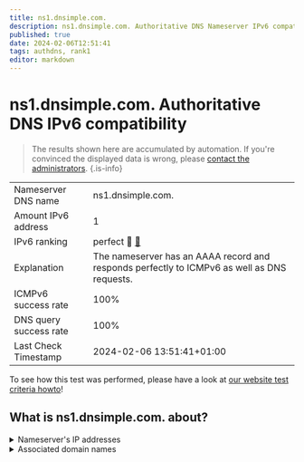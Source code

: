 ```yaml
---
title: ns1.dnsimple.com.
description: ns1.dnsimple.com. Authoritative DNS Nameserver IPv6 compatibility
published: true
date: 2024-02-06T12:51:41
tags: authdns, rank1
editor: markdown
---
```


# ns1.dnsimple.com. Authoritative DNS IPv6 compatibility

> The results shown here are accumulated by automation. If you're convinced the displayed data is wrong, please [contact the administrators](/howto/chat). 
{.is-info}




|   |   |
| - | - |
| Nameserver DNS name | ns1.dnsimple.com.
| Amount IPv6 address | 1
| IPv6 ranking | perfect :1st_place_medal: [🔗](/howto/ranking) |
| Explanation | The nameserver has an AAAA record and responds perfectly to ICMPv6 as well as DNS requests. |
| ICMPv6 success rate | 100%|
| DNS query success rate | 100% |
| Last Check Timestamp | 2024-02-06 13:51:41+01:00 |

To see how this test was performed, please have a look at [our website test criteria howto](/howto/testcriteria/authdns)!


## What is ns1.dnsimple.com. about?




<details>
<summary>Nameserver's IP addresses</summary>

2400:cb00:2049:1::a29f:1804

</details>



<details>
<summary>Associated domain names</summary>

pytorch.org

rethinkdb.com

</details>
